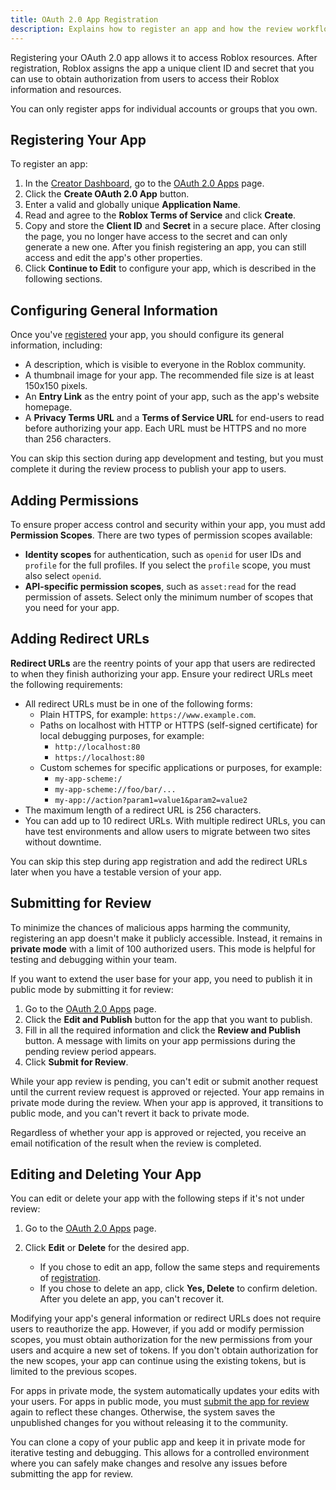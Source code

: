 ```yaml
---
title: OAuth 2.0 App Registration
description: Explains how to register an app and how the review workflow works.
---
```


Registering your OAuth 2.0 app allows it to access Roblox resources. After
registration, Roblox assigns the app a unique client ID and secret that you can
use to obtain authorization from users to access their Roblox information and
resources.

<Alert severity="info">
You can only register apps for individual accounts or groups that you own.
</Alert>

## Registering Your App

To register an app:

1. In the [Creator Dashboard](https://create.roblox.com/dashboard/creations), go to the [OAuth 2.0 Apps](https://create.roblox.com/dashboard/credentials?activeTab=OAuthTab) page.
1. Click the **Create OAuth 2.0 App** button.
1. Enter a valid and globally unique **Application Name**.
1. Read and agree to the **Roblox Terms of Service** and click **Create**.
1. Copy and store the **Client ID** and **Secret** in a secure place. After
   closing the page, you no longer have access to the secret and can only
   generate a new one. After you finish registering an app, you can still access
   and edit the app's other properties.
1. Click **Continue to Edit** to configure your app, which is described in the
   following sections.

## Configuring General Information

Once you've [registered](#registering-your-app) your app, you should configure its general information, including:

- A description, which is visible to everyone in the Roblox community.
- A thumbnail image for your app. The recommended file size is at least 150x150
  pixels.
- An **Entry Link** as the entry point of your app, such as the app's website
  homepage.
- A **Privacy Terms URL** and a **Terms of Service URL** for end-users to read
  before authorizing your app. Each URL must be HTTPS and no more than 256
  characters.

<Alert severity="info">
  You can skip this section during app development and testing, but you must
  complete it during the review process to publish your app to users.
</Alert>

## Adding Permissions

To ensure proper access control and security within your app, you must add
**Permission Scopes**. There are two types of permission scopes available:

- **Identity scopes** for authentication, such as `openid` for user IDs and
  `profile` for the full profiles. If you select the `profile` scope, you must
  also select `openid`.
- **API-specific permission scopes**, such as `asset:read` for the read
  permission of assets. Select only the minimum number of scopes that you need
  for your app.

## Adding Redirect URLs

**Redirect URLs** are the reentry points of your app that users are redirected
to when they finish authorizing your app. Ensure your
redirect URLs meet the following requirements:

- All redirect URLs must be in one of the following forms:
  - Plain HTTPS, for example: `https://www.example.com`.
  - Paths on localhost with HTTP or HTTPS (self-signed certificate) for local
    debugging purposes, for example:
    - `http://localhost:80`
    - `https://localhost:80`
  - Custom schemes for specific applications or purposes, for example:
    - `my-app-scheme:/`
    - `my-app-scheme://foo/bar/...`
    - `my-app://action?param1=value1&param2=value2`
- The maximum length of a redirect URL is 256 characters.
- You can add up to 10 redirect URLs. With multiple redirect URLs, you can have
  test environments and allow users to migrate between two sites without
  downtime.

<Alert severity="info">
  You can skip this step during app registration and add the redirect URLs later
  when you have a testable version of your app.
</Alert>

## Submitting for Review

To minimize the chances of malicious apps harming the community, registering an
app doesn't make it publicly accessible. Instead, it remains in **private mode**
with a limit of 100 authorized users. This mode is helpful for testing and
debugging within your team.

If you want to extend the user base for your app, you need to publish it in
public mode by submitting it for review:

1. Go to the [OAuth 2.0 Apps](https://create.roblox.com/dashboard/credentials?activeTab=OAuthTab) page.
1. Click the **Edit and Publish** button for the app that you want to publish.
1. Fill in all the required information and click the **Review and Publish**
   button. A message with limits on your app permissions during the pending
   review period appears.
1. Click **Submit for Review**.

While your app review is pending, you can't edit or submit another request until
the current review request is approved or rejected. Your app remains in
private mode during the review. When your app is approved, it transitions to
public mode, and you can't revert it back to private mode.

Regardless of whether your app is approved or rejected, you receive an email
notification of the result when the review is completed.

## Editing and Deleting Your App

You can edit or delete your app with the following steps if it's not under
review:

1. Go to the [OAuth 2.0 Apps](https://create.roblox.com/dashboard/credentials?activeTab=OAuthTab) page.
1. Click **Edit** or **Delete** for the desired app.

   - If you chose to edit an app, follow the same steps and requirements of
     [registration](#registering-your-app).
   - If you chose to delete an app, click **Yes, Delete** to confirm deletion.
     After you delete an app, you can't recover it.

Modifying your app's general information or redirect URLs does not require users
to reauthorize the app. However, if you add or modify permission scopes, you
must obtain authorization for the new permissions from your users and acquire a
new set of tokens. If you don't obtain authorization for the new scopes, your
app can continue using the existing tokens, but is limited to the previous
scopes.

For apps in private mode, the system automatically updates your edits with your
users. For apps in public mode, you must
[submit the app for review](#submitting-for-review) again to reflect these changes.
Otherwise, the system saves the unpublished changes for you without releasing it
to the community.

<Alert severity ='info'> You can clone a copy of your public app and keep it in
private mode for iterative testing and debugging. This allows for a controlled
environment where you can safely make changes and resolve any issues before
submitting the app for review. </Alert>
